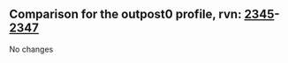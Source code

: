 ## Comparison for the outpost0 profile, rvn: [2345](https://github.com/PRO100KatYT/FortniteProfileRevisions/tree/main/profiles/outpost0/2345%20outpost0.json)-[2347](https://github.com/PRO100KatYT/FortniteProfileRevisions/tree/main/profiles/outpost0/2347%20outpost0.json)

No changes
